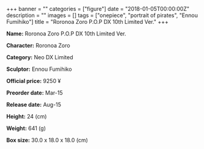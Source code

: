 +++
banner = ""
categories = ["figure"]
date = "2018-01-05T00:00:00Z"
description = ""
images = []
tags = ["onepiece", "portrait of pirates", "Ennou Fumihiko"]
title = "Roronoa Zoro P.O.P DX 10th Limited Ver."
+++

**Name:** Roronoa Zoro P.O.P DX 10th Limited Ver.

**Character:** Roronoa Zoro

**Category:** Neo DX  Limited 

**Sculptor:** Ennou Fumihiko

**Official price:** 9250 ¥

**Preorder date:** Mar-15

**Release date:** Aug-15

**Height:** 24 (cm)

**Weight:** 641 (g)

**Box size:** 30.0 x 18.0 x 18.0 (cm)


